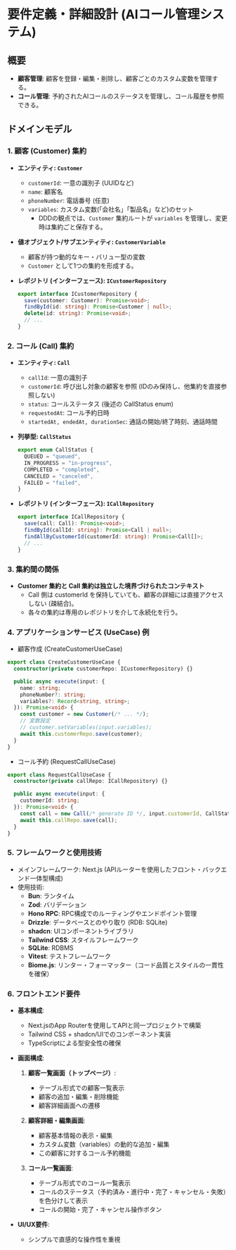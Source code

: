 # 要件定義・詳細設計 (AIコール管理システム)

## 概要
- **顧客管理**: 顧客を登録・編集・削除し、顧客ごとのカスタム変数を管理する。
- **コール管理**: 予約されたAIコールのステータスを管理し、コール履歴を参照できる。

## ドメインモデル
### 1. 顧客 (Customer) 集約
- **エンティティ: `Customer`**
  - `customerId`: 一意の識別子 (UUIDなど)
  - `name`: 顧客名
  - `phoneNumber`: 電話番号 (任意)
  - `variables`: カスタム変数(「会社名」「製品名」など)のセット  
    - DDDの観点では、`Customer` 集約ルートが `variables` を管理し、変更時は集約ごと保存する。

- **値オブジェクト/サブエンティティ: `CustomerVariable`**  
  - 顧客が持つ動的なキー・バリュー型の変数  
  - `Customer` として1つの集約を形成する。

- **レポジトリ (インターフェース): `ICustomerRepository`**
  ```ts
  export interface ICustomerRepository {
    save(customer: Customer): Promise<void>;
    findById(id: string): Promise<Customer | null>;
    delete(id: string): Promise<void>;
    // ...
  }

### 2. コール (Call) 集約
- **エンティティ: `Call`**
  - `callId`: 一意の識別子
  - `customerId`: 呼び出し対象の顧客を参照 (IDのみ保持し、他集約を直接参照しない)
  - `status`: コールステータス (後述の CallStatus enum)
  - `requestedAt`: コール予約日時
  - `startedAt, endedAt, durationSec`: 通話の開始/終了時刻、通話時間

- **列挙型: `CallStatus`**
  ```ts
  export enum CallStatus {
    QUEUED = "queued",
    IN_PROGRESS = "in-progress",
    COMPLETED = "completed",
    CANCELED = "canceled",
    FAILED = "failed",
  }

- **レポジトリ (インターフェース): `ICallRepository`**
  ```ts
  export interface ICallRepository {
    save(call: Call): Promise<void>;
    findById(callId: string): Promise<Call | null>;
    findAllByCustomerId(customerId: string): Promise<Call[]>;
    // ...
  }
  ```

### 3. 集約間の関係
- **Customer 集約と Call 集約は独立した境界づけられたコンテキスト**
  - Call 側は customerId を保持していても、顧客の詳細には直接アクセスしない (疎結合)。
  - 各々の集約は専用のレポジトリを介して永続化を行う。

### 4. アプリケーションサービス (UseCase) 例
- 顧客作成 (CreateCustomerUseCase)
```ts
export class CreateCustomerUseCase {
  constructor(private customerRepo: ICustomerRepository) {}

  public async execute(input: {
    name: string;
    phoneNumber?: string;
    variables?: Record<string, string>;
  }): Promise<void> {
    const customer = new Customer(/* ... */);
    // 変数設定
    // customer.setVariables(input.variables);
    await this.customerRepo.save(customer);
  }
}
```
- コール予約 (RequestCallUseCase)
```ts
export class RequestCallUseCase {
  constructor(private callRepo: ICallRepository) {}

  public async execute(input: {
    customerId: string;
  }): Promise<void> {
    const call = new Call(/* generate ID */, input.customerId, CallStatus.QUEUED, new Date());
    await this.callRepo.save(call);
  }
}
```

### 5. フレームワークと使用技術
- メインフレームワーク: Next.js (APIルーターを使用したフロント・バックエンド一体型構成)
- 使用技術:
  - **Bun**: ランタイム
  - **Zod**: バリデーション
  - **Hono RPC**: RPC構成でのルーティングやエンドポイント管理
  - **Drizzle**: データベースとのやり取り (RDB: SQLite)
  - **shadcn**: UIコンポーネントライブラリ
  - **Tailwind CSS**: スタイルフレームワーク
  - **SQLite**: RDBMS
  - **Vitest**: テストフレームワーク
  - **Biome.js**: リンター・フォーマッター（コード品質とスタイルの一貫性を確保）

### 6. フロントエンド要件
- **基本構成**:
  - Next.jsのApp Routerを使用してAPIと同一プロジェクトで構築
  - Tailwind CSS + shadcn/UIでのコンポーネント実装
  - TypeScriptによる型安全性の確保

- **画面構成**:
  1. **顧客一覧画面（トップページ）**:
     - テーブル形式での顧客一覧表示
     - 顧客の追加・編集・削除機能
     - 顧客詳細画面への遷移

  2. **顧客詳細・編集画面**:
     - 顧客基本情報の表示・編集
     - カスタム変数（variables）の動的な追加・編集
     - この顧客に対するコール予約機能

  3. **コール一覧画面**:
     - テーブル形式でのコール一覧表示
     - コールのステータス（予約済み・進行中・完了・キャンセル・失敗）を色分けして表示
     - コールの開始・完了・キャンセル操作ボタン

- **UI/UX要件**:
  - シンプルで直感的な操作性を重視